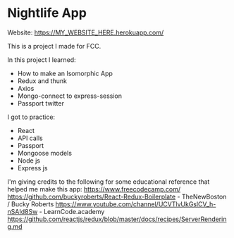 # Nightlife App
Website: https://MY_WEBSITE_HERE.herokuapp.com/

This is a project I made for FCC.

In this project I learned:
* How to make an Isomorphic App
* Redux and thunk
* Axios
* Mongo-connect to express-session
* Passport twitter

I got to practice:
* React
* API calls
* Passport
* Mongoose models
* Node js
* Express js

I'm giving credits to the following for some educational reference that helped me make this app:
https://www.freecodecamp.com/
https://github.com/buckyroberts/React-Redux-Boilerplate - TheNewBoston / Bucky Roberts
https://www.youtube.com/channel/UCVTlvUkGslCV_h-nSAId8Sw - LearnCode.academy
https://github.com/reactjs/redux/blob/master/docs/recipes/ServerRendering.md
